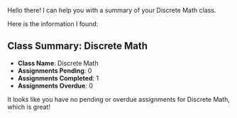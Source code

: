 Hello there! I can help you with a summary of your Discrete Math class.

Here is the information I found:

## Class Summary: Discrete Math

*   **Class Name**: Discrete Math
*   **Assignments Pending**: 0
*   **Assignments Completed**: 1
*   **Assignments Overdue**: 0

It looks like you have no pending or overdue assignments for Discrete Math, which is great!
